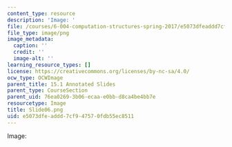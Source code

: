 ```yaml
---
content_type: resource
description: 'Image: '
file: /courses/6-004-computation-structures-spring-2017/e5073dfeaddd7cf947570fdb55ec8511_Slide06.png
file_type: image/png
image_metadata:
  caption: ''
  credit: ''
  image-alt: ''
learning_resource_types: []
license: https://creativecommons.org/licenses/by-nc-sa/4.0/
ocw_type: OCWImage
parent_title: 15.1 Annotated Slides
parent_type: CourseSection
parent_uid: 76ea0269-3b06-ecaa-e0bb-d8ca4be4bb7e
resourcetype: Image
title: Slide06.png
uid: e5073dfe-addd-7cf9-4757-0fdb55ec8511
---
```

Image: 